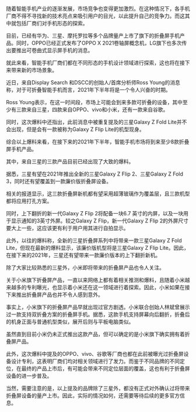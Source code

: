 

随着智能手机产业的逐渐发展，市场竞争也变得更加激烈。在这种情况下，各手机厂商不得不寻找新的技术亮点来吸引用户的目光，以此提升自己的竞争力。而这其中就包括厂商们对手机形态的探索。

目前，已经有华为、三星、摩托罗拉等多个品牌量产上市了旗下的折叠屏手机产品。同时，OPPO已经正式发布了OPPO X 2021卷轴屏概念机，LG旗下也多次传出要推出可卷曲式显示屏手机的消息。

就此来看，智能手机厂商们都在不同形态的手机设计领域进行探索，这也将在接下来带来新的市场景象。

近日，来自Display Search 和DSCC的创始人/首席分析师Ross Young的消息称，对于可折叠智能手机而言，2021年下半年将是一个令人兴奋的时期。

Ross Young表示，在这一时间段，市场上可能会到来多款可折叠的设备，其中至少有三款来自三星，四款来自OPPO、vivo和小米，还有一款来自谷歌。

同时，这次爆料中还指出，此前消息中被重复提及的三星Galaxy Z Fold Lite并不会出现，但是会有一款被称为Galaxy Z Flip Lite的机型现身。

综合以上爆料来看，在接下来的2021年下半年，智能手机市场将到来至少8款折叠屏手机产品。

其中，来自三星的三款产品目前已经出现了大致的爆料。

据悉，三星有望在2021年推出全新的三星Galaxy Z Flip 2、三星Galaxy Z Fold 3，同时还有望覆盖到一款廉价版折叠屏设备。

相关的报道显示，这三款折叠屏新机都有望采用超薄玻璃作为覆盖层，且三款机型都将应用打孔方案。

同时，上下翻折的新一代Galaxy Z Flip 2将配备一块6.7 英寸的内屏，以及一块用于显示通知的3英寸外屏。较之Galaxy Z Flip，新一代Galaxy Z Flip 2的外屏尺寸要大上一些，这应该更有利于用户用其进行自拍显示。

此外，以往的爆料称，全新的三星折叠屏系列中将带来一款三星Galaxy Z Fold Lite，但现在最新的爆料显示，该廉价版机型将是三星Galaxy Z Flip Lite。因此，在接下来的2021年，三星还有望带来一款廉价版本的上下翻折新机。

除了大家比较熟悉的三星外，小米即将带来的折叠屏产品也令人关注。

关于小米旗下折叠屏产品，一直以来网络上都有着相关推测和爆料，且随着小米越来越多的专利曝光，也显示着小米还在这一领域进行着探索。因此，小米如果在接下来推出折叠屏产品也并不令人感到意外。

事实上，小米旗下的折叠屏产品早就出现过官方剧透。小米联合创始人林斌曾展示过一款支持双折叠方案的折叠屏手机。据悉，这款手机支持屏幕向后翻折，折叠后的机身正面与普通机型类似，展开后则与平板电脑类似。

虽然直到目前小米仍未正式推出这款产品，但可以确定的是小米旗下确实拥有着折叠屏产品。

此外，这次爆料中提及的OPPO、vivo、谷歌等厂商也都在此前被曝光过折叠屏设备设计专利，这表明厂商们均对相关领域进行了发力。而鉴于不同品牌的不同定位，在最终的产品上市后，有可能会带来不同定位层面的覆盖，这也有利于折叠屏设备的进一步普及。

当然，需要注意的是，以上提及的品牌除了三星外，都没有正式对外确认过将带来折叠屏设备的量产上市。因此，实际的情况如何，还需要等待后续的更多官方信息。